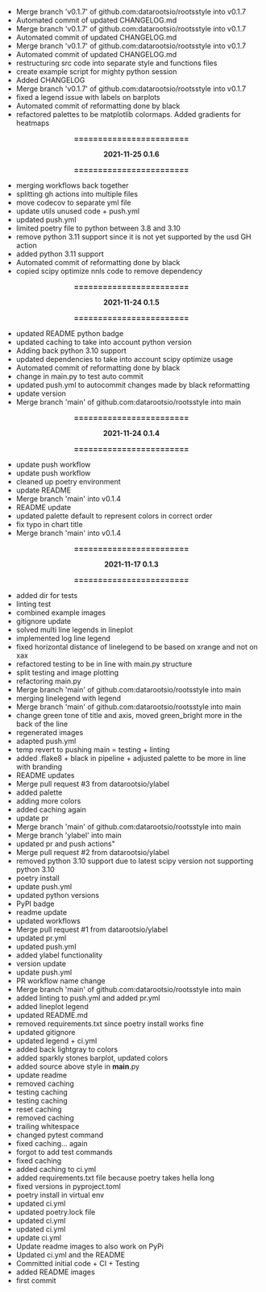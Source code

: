 - Merge branch 'v0.1.7' of github.com:datarootsio/rootsstyle into v0.1.7
- Automated commit of updated CHANGELOG.md
- Merge branch 'v0.1.7' of github.com:datarootsio/rootsstyle into v0.1.7
- Automated commit of updated CHANGELOG.md
- Merge branch 'v0.1.7' of github.com:datarootsio/rootsstyle into v0.1.7
- Automated commit of updated CHANGELOG.md
- restructuring src code into separate style and functions files
- create example script for mighty python session
- Added CHANGELOG
- Merge branch 'v0.1.7' of github.com:datarootsio/rootsstyle into v0.1.7
- fixed a legend issue with labels on barplots
- Automated commit of reformatting done by black
- refactored palettes to be matplotlib colormaps. Added gradients for heatmaps
<div align=center>
            <b>
            <p>========================</p>
            <p>2021-11-25  0.1.6</p>
            <p>========================</p>
            </b>
        </div>

- merging workflows back together
- splitting gh actions into multiple files
- move codecov to separate yml file
- update utils unused code + push.yml
- updated push.yml
- limited poetry file to python between 3.8 and 3.10
- remove python 3.11 support since it is not yet supported by the usd GH action
- added python 3.11 support
- Automated commit of reformatting done by black
- copied scipy optimize nnls code to remove dependency
<div align=center>
            <b>
            <p>========================</p>
            <p>2021-11-24  0.1.5</p>
            <p>========================</p>
            </b>
        </div>

- updated README python badge
- updated caching to take into account python version
- Adding back python 3.10 support
- updated dependencies to take into account scipy optimize usage
- Automated commit of reformatting done by black
- change in main.py to test auto commit
- updated push.yml to autocommit changes made by black reformatting
- update version
- Merge branch 'main' of github.com:datarootsio/rootsstyle into main
<div align=center>
            <b>
            <p>========================</p>
            <p>2021-11-24  0.1.4</p>
            <p>========================</p>
            </b>
        </div>

- update push workflow
- update push workflow
- cleaned up poetry environment
- update README
- Merge branch 'main' into v0.1.4
- README update
- updated palette default to represent colors in correct order
- fix typo in chart title
- Merge branch 'main' into v0.1.4
<div align=center>
            <b>
            <p>========================</p>
            <p>2021-11-17  0.1.3</p>
            <p>========================</p>
            </b>
        </div>

- added dir for tests
- linting test
- combined example images
- gitignore update
- solved multi line legends in lineplot
- implemented log line legend
- fixed horizontal distance of linelegend to be based on xrange and not on xax
- refactored testing to be in line with main.py structure
- split testing and image plotting
- refactoring main.py
- Merge branch 'main' of github.com:datarootsio/rootsstyle into main
- merging linelegend with legend
- Merge branch 'main' of github.com:datarootsio/rootsstyle into main
- change green tone of title and axis, moved green_bright more in the back of the line
- regenerated images
- adapted push.yml
- temp revert to pushing main = testing + linting
- added .flake8 + black in pipeline + adjusted palette to be more in line with branding
- README updates
- Merge pull request #3 from datarootsio/ylabel
- added palette
- adding more colors
- added caching again
- update pr
- Merge branch 'main' of github.com:datarootsio/rootsstyle into main
- Merge branch 'ylabel' into main
- updated pr and push actions"
- Merge pull request #2 from datarootsio/ylabel
- removed python 3.10 support due to latest scipy version not supporting python 3.10
- poetry install
- update push.yml
- updated python versions
- PyPI badge
- readme update
- updated workflows
- Merge pull request #1 from datarootsio/ylabel
- updated pr.yml
- updated push.yml
- added ylabel functionality
- version update
- update push.yml
- PR workflow name change
- Merge branch 'main' of github.com:datarootsio/rootsstyle into main
- added linting to push.yml and added pr.yml
- added lineplot legend
- updated README.md
- removed requirements.txt since poetry install works fine
- updated gitignore
- updated legend + ci.yml
- added back lightgray to colors
- added sparkly stones barplot, updated colors
- added source above style in __main__.py
- update readme
- removed caching
- testing caching
- testing caching
- reset caching
- removed caching
- trailing whitespace
- changed pytest command
- fixed caching... again
- forgot to add test commands
- fixed caching
- added caching to ci.yml
- added requirements.txt file because poetry takes hella long
- fixed versions in pyproject.toml
- poetry install in virtual env
- updated ci.yml
- updated poetry.lock file
- updated ci.yml
- updated ci.yml
- update ci.yml
- Update readme images to also work on PyPi
- Updated ci.yml and the README
- Committed initial code + CI + Testing
- added README images
- first commit
